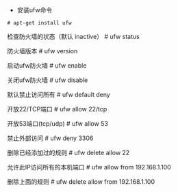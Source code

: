 - 安装ufw命令
```
# apt-get install ufw
```
检查防火墙的状态（默认 inactive）  # ufw status

防火墙版本                                        # ufw version

启动ufw防火墙                                  #  ufw enable

关闭ufw防火墙                                 #  ufw  disable

默认禁止访问所有                             #  ufw default deny

开放22/TCP端口                               #  ufw allow 22/tcp

开放53端口(tcp/udp)                         #  ufw allow 53

禁止外部访问                                    #  ufw deny 3306

删除已经添加过的规则                      #  ufw delete allow 22

允许此IP访问所有的本机端口           #   ufw allow from 192.168.1.100

删除上面的规则                                #    ufw delete allow from 192.168.1.100